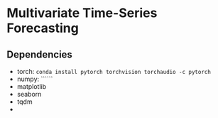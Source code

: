 # Multivariate Time-Series Forecasting

## Dependencies
- torch: ```conda install pytorch torchvision torchaudio -c pytorch```
- numpy: ``````
- matplotlib
- seaborn
- tqdm
- 